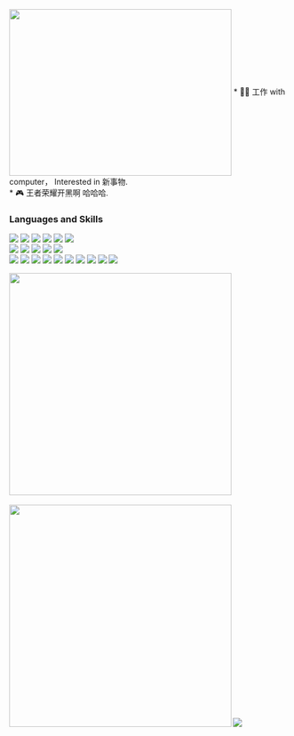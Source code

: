 
<!-- gif动图 -->
<img src="https://user-images.githubusercontent.com/57059809/119258140-04fff200-bbfb-11eb-85c3-1daaa2dff039.gif" width = "400" height = "300" alt="" align=center /> 
* 👨‍💻 工作 with computer， Interested in 新事物.   
<br>
* 🎮  王者荣耀开黑啊 哈哈哈.


<!-- 语言技能 -->
### Languages and Skills

<p> 
<img src="https://img.shields.io/badge/-MCU-3776AB?style=flat-square&logo=MCU&logoColor=white"/>
<img src="https://img.shields.io/badge/-SolidWorks-E34F26?style=flat-square&logo=SolidWorks&logoColor=white"/>
<img src="https://img.shields.io/badge/-Altium-3776AB?style=flat-square&logo=Altium&logoColor=white"/>
<img src="https://img.shields.io/badge/-Uniapp-00599C?style=flat-square&logo=Uniapp%2B%2B&logoColor=white"/>
<img src="https://img.shields.io/badge/-Qt-00599C?style=flat-square&logo=Qt%2B%2B&logoColor=white"/>
<img src="https://img.shields.io/badge/-C4D-F7DF1E?style=flat-square&logo=C4D&logoColor=black"/>

<br>
    
    
<img src="https://img.shields.io/badge/-Python-3776AB?style=flat-square&logo=Python&logoColor=white"/>
<img src="https://img.shields.io/badge/-C++-00599C?style=flat-square&logo=c%2B%2B&logoColor=white"/>
<img src="https://img.shields.io/badge/-JavaScript-F7DF1E?style=flat-square&logo=JavaScript&logoColor=black"/>
<img src="https://img.shields.io/badge/-HTML5-E34F26?style=flat-square&logo=HTML5&logoColor=white"/>
<img src="https://img.shields.io/badge/-CSS3-1572B6?style=flat-square&logo=CSS3&logoColor=white"/>
    
<br>



    
 

<img src="https://img.shields.io/badge/-PyTorch-EE4C2C?style=flat-square&logo=PyTorch&logoColor=white"/>
<img src="https://img.shields.io/badge/-pandas-150458?style=flat-square&logo=pandas&logoColor=white"/>
<img src="https://img.shields.io/badge/-Flask-092E20?style=flat-square&logo=Flask&logoColor=white"/>
<img src="https://img.shields.io/badge/-Vue.js-42B883?style=flat-square&logo=Vue-dot-js&logoColor=white"/>
<img src="https://img.shields.io/badge/-Qt-1572B6?style=flat-square&logo=Qt&logoColor=white"/>
<img src="https://img.shields.io/badge/-MySQL-F29111?style=flat-square&logo=MySQL&logoColor=white"/>
<img src="https://img.shields.io/badge/-Visual%20Studio%20Code-23A9F2?style=flat-square&logo=Visual%20Studio%20Code&logoColor=white"/>
<img src="https://img.shields.io/badge/-Vim-1572B6?style=flat-square&logo=Vim&logoColor=white"/>
<img src="https://img.shields.io/badge/-Github-181717?style=flat-square&logo=GitHub&logoColor=white"/>
<img src="https://img.shields.io/badge/-Git-F44D27?style=flat-square&logo=Git&logoColor=white"/>

</p>


<b>
    <image src="https://github-readme-stats.vercel.app/api?username=huyunlei&show_icons=true&theme=tokyonight" width=400>
    </image>   
</b>
<br></br>
<b>
    <image src="https://github-readme-stats.vercel.app/api/top-langs/?username=huyunlei&layout=compact&theme=tokyonight&hide=html" width=400>
    </image>  
</b>  
<image src="https://github-profile-trophy.vercel.app/?username=huyunlei&theme=dracula"/>
<br></br>
